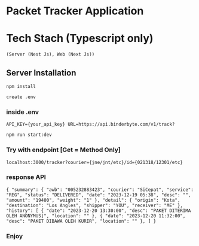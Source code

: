 # Packet Tracker Application 
# Tech Stach (Typescript only) 
`(Server (Nest Js), Web (Next Js))`

## Server Installation

`npm install`

`create .env`

### inside .env

`API_KEY={your_api_key}
URL=https://api.binderbyte.com/v1/track?`

`npm run start:dev`

### Try with endpoint [Get = Method Only]
`localhost:3000/tracker?courier={jne/jnt/etc}/id={021318/12301/etc}`

### response API
`{
  "summary": {
        "awb": "005232883423",
        "courier": "SiCepat",
        "service": "REG",
        "status": "DELIVERED",
        "date": "2023-12-19 05:38",
        "desc": "",
        "amount": "19400",
        "weight": "1"
    },
    "detail": {
        "origin": "Kota",
        "destination": "Los Angles",
        "shipper": "YOU",
        "receiver": "ME"
    },
    "history": [
        {
            "date": "2023-12-20 13:30:00",
            "desc": "PAKET DITERIMA OLEH ANONYMUS]",
            "location": ""
        },
        {
            "date": "2023-12-20 11:32:00",
            "desc": "PAKET DIBAWA OLEH KURIR",
            "location": ""
        },
    ]
}`

### Enjoy
